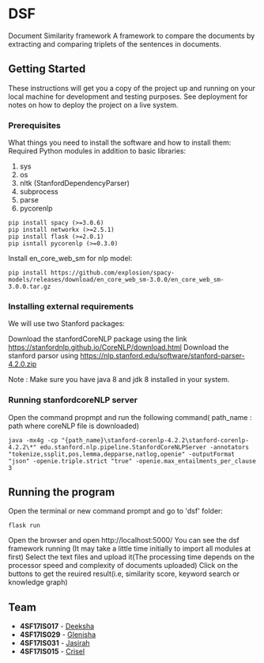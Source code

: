 # DSF
Document Similarity framework
A framework to compare the documents by extracting and comparing triplets of the sentences in documents.


## Getting Started

These instructions will get you a copy of the project up and running on your local machine for development and testing purposes. See deployment for notes on how to deploy the project on a live system.

### Prerequisites

What things you need to install the software and how to install them:
Required Python modules in addition to basic libraries:
1. sys
2. os
3. nltk (StanfordDependencyParser)
4. subprocess 
5. parse
6. pycorenlp

```
pip install spacy (>=3.0.6)
pip install networkx (>=2.5.1)
pip install flask (>=2.0.1)
pip isntall pycorenlp (>=0.3.0)
```
Install en_core_web_sm for nlp model:
```
pip install https://github.com/explosion/spacy-models/releases/download/en_core_web_sm-3.0.0/en_core_web_sm-3.0.0.tar.gz
```

### Installing external requirements  

We will use two Stanford packages:

Download the stanfordCoreNLP package using the link https://stanfordnlp.github.io/CoreNLP/download.html
Download the stanford parsor using https://nlp.stanford.edu/software/stanford-parser-4.2.0.zip

Note : Make sure you have java 8 and jdk 8 installed in your system.

### Running stanfordcoreNLP server 
Open the command propmpt and run the following command( path_name : path where coreNLP file is downloaded)
```
java -mx4g -cp "{path_name}\stanford-corenlp-4.2.2\stanford-corenlp-4.2.2\*" edu.stanford.nlp.pipeline.StanfordCoreNLPServer -annotators "tokenize,ssplit,pos,lemma,depparse,natlog,openie" -outputFormat "json" -openie.triple.strict "true" -openie.max_entailments_per_clause 3
```


## Running the program
Open the terminal or new command prompt and go to 'dsf' folder: 

```
flask run
```
Open the browser and open http://localhost:5000/
You can see the dsf framework running (It may take a little time initially to import all modules at first)
Select the text files and upload it(The processing time depends on the processor speed and complexity of documents uploaded)
Click on the buttons to get the reuired result(i.e, similarity score, keyword search or knowledge graph)

## Team

* **4SF17IS017** - [Deeksha](https://github.com/deekshakulal)
* **4SF17IS029** - [Glenisha](https://github.com/Glenisha16)
* **4SF17IS031** - [Jasirah](https://github.com/JASIRAHS)
* **4SF17IS015** - [Crisel](https://github.com/crisellm)

